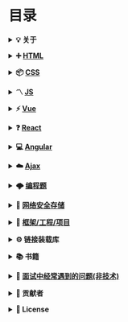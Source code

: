 # 目录

<b><details><summary>💡 关于</summary></b>

📚 本仓库是面向 <b>web 前端开发者</b> 准备面试使用

🙏 仓库将持续更新，如有内容错误或改进意见，欢迎 issue 或 pr。本仓库遵循 CC BY-NC-SA 4.0 协议，转载请注明出处。

</details>

<b><details><summary>➕ [HTML](./content/HTML.md)</summary></b>

</details>

<b><details><summary>📦 [CSS](./content/CSS.md)</summary></b>

</details>

<b><details><summary>〽️ [JS](./content/JS.md)</summary></b>

</details>

<b><details><summary>⚡️ [Vue](./content/Vue.md)</summary></b>

</details>

<b><details><summary>❓ [React](./content/React.md)</summary></b>

</details>

<b><details><summary>💻 [Angular](./content/Angular.md)</summary></b>

</details>

<b><details><summary>☁️ [Ajax](./content/Ajax.md)</summary></b>

</details>

<b><details><summary>🌩 [编程题](./content/Program.md)</summary></b>

</details>

<b><details><summary>💾 [网络安全存储](./content/NetworkSecurity.md)</summary></b>

</details>

<b><details><summary>📏 [框架/工程/项目](./content/Project.md)</summary></b>

</details>

<b><details><summary>⚙️ 链接装载库</summary></b>

</details>

<b><details><summary>📚 书籍</summary></b>

</details>

<b><details><summary>🔱 [面试中经常遇到的问题(非技术)](./content/Question.md)</summary></b>

</details>

<b><details><summary>👬 贡献者</summary></b>

包括勘误的 Issue、PR，排序按照贡献时间。

[qiilee](https://blog.csdn.net/qq_34543438/article/category/6943844)<br/>
[ravencrown](https://github.com/ravencrown/web-interview)<br/>

</details>

<b><details><summary>📜 License</summary></b>

本仓库遵循 CC BY-NC-SA 4.0（署名 - 非商业性使用） 协议，转载请注明出处。

[![CC BY-NC-SA 4.0](https://i.creativecommons.org/l/by-nc-sa/4.0/88x31.png)](LICENSE)

</details>

